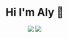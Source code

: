 <h1 align="center">Hi I'm Aly 👋</h1>
<p align="center">
    <a href="https://www.linkedin.com/in/achmad-aly-abdulloh-975035221/"><img src="https://img.shields.io/badge/linkedin-%230177B5?style=flat&logo=linkedin&logoColor=white"/></a>
    <a href="https://www.instagram.com/achmd_aly"><img src="https://img.shields.io/badge/instagram-%23E4415F?style=flat&logo=instagram&logoColor=white"/></a>
  </p>
